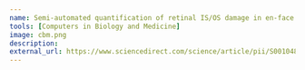 ```yaml
---
name: Semi-automated quantification of retinal IS/OS damage in en-face OCT image
tools: [Computers in Biology and Medicine]
image: cbm.png
description: 
external_url: https://www.sciencedirect.com/science/article/pii/S0010482515003832
---
```

